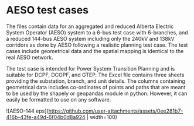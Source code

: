 # AESO test cases

The files contain data for an aggregated and reduced Alberta Electric System Operator (AESO) system to a 6-bus test case with 6-branches, and a reduced 144-bus AESO system including only the 240kV and 138kV corridors as done by AESO following a realistic planning test case.
The test cases include geometrical data and the spatial mapping is identical to the real AESO network. 

The test case is intended for Power System Transition Planning and is suitable for DCPF, DCOPF, and GTEP. 
The Excel file contains three sheets providing the substation, branch, and unit details. 
The columns containing geometrical data includes co-ordinates of points and paths that are meant to be used by the shapely or geopandas module in python. However, it can easily be formatted to use on any software. 

![AESO-144 eps](https://github.com/user-attachments/assets/0ee281b7-416b-43fe-a49d-6f04b0d8a924 | width=100)
